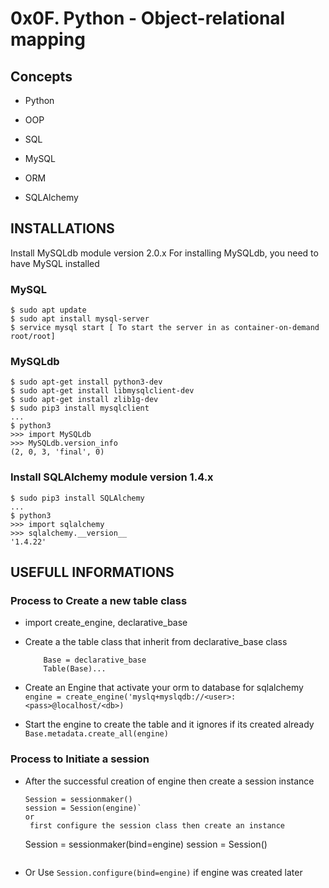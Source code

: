 # 0x0F. Python - Object-relational mapping

## Concepts

- Python

- OOP
- SQL
- MySQL
- ORM
- SQLAlchemy

## INSTALLATIONS
Install MySQLdb module version 2.0.x
For installing MySQLdb, you need to have MySQL installed

### MySQL
```
$ sudo apt update
$ sudo apt install mysql-server
$ service mysql start [ To start the server in as container-on-demand root/root]
```

### MySQLdb
```
$ sudo apt-get install python3-dev
$ sudo apt-get install libmysqlclient-dev
$ sudo apt-get install zlib1g-dev
$ sudo pip3 install mysqlclient
...
$ python3
>>> import MySQLdb
>>> MySQLdb.version_info 
(2, 0, 3, 'final', 0)
```

### Install SQLAlchemy module version 1.4.x
```
$ sudo pip3 install SQLAlchemy
...
$ python3
>>> import sqlalchemy
>>> sqlalchemy.__version__ 
'1.4.22'
```


## USEFULL INFORMATIONS 

### Process to Create a new table class
- import create_engine, declarative_base
- Create a the table class that inherit from declarative_base class
    ```
        Base = declarative_base
        Table(Base)...
    ```
- Create an Engine that activate your orm to database
    for sqlalchemy
    `engine = create_engine('myslq+myslqdb://<user>:<pass>@localhost/<db>)`

- Start the engine to create the table and it ignores if its created already
    `Base.metadata.create_all(engine)`

### Process to Initiate a session
- After the successful creation of engine then create a session instance
    ```
    Session = sessionmaker()
    session = Session(engine)`
    or 
     first configure the session class then create an instance
    ```
    Session = sessionmaker(bind=engine)
    session = Session()
    ```
- Or Use `Session.configure(bind=engine)` if engine was created later

